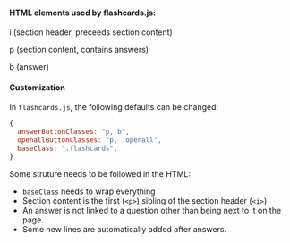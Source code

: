 #### HTML elements used by flashcards.js:
i (section header, preceeds section content)

p (section content, contains answers)

b (answer)

#### Customization
In `flashcards.js`, the following defaults can be changed:

```javascript
{
  answerButtonClasses: "p, b",
  openallButtonClasses: "p, .openall",
  baseClass: ".flashcards",
}
```

Some struture needs to be followed in the HTML:
  - `baseClass` needs to wrap everything
  - Section content is the first (`<p>`) sibling of the section header (`<i>`)
  - An answer is not linked to a question other than being next to it on the page.
  - Some new lines are automatically added after answers.





